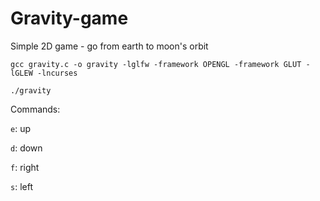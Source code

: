 # Gravity-game

Simple 2D game - go from earth to moon's orbit

```
gcc gravity.c -o gravity -lglfw -framework OPENGL -framework GLUT -lGLEW -lncurses

./gravity
```

Commands:

`e`: up

`d`: down

`f`: right

`s`: left
